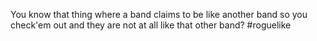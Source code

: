 You know that thing where a band claims to be like another band so you check'em out and they are not at all like that other band? #roguelike